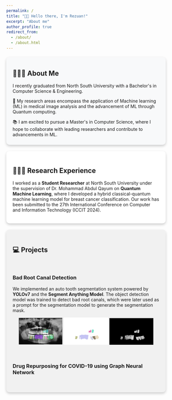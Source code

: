 ```yaml
---
permalink: /
title: "👋🏼 Hello there, I'm Rezuan!"
excerpt: "About me"
author_profile: true
redirect_from: 
  - /about/
  - /about.html
---
```




<div style="box-shadow: 0 4px 8px rgba(0, 0, 0, 0.2); padding: 10px 20px; border-radius: 10px; background-color: #f8f9fa; margin: 20px 0;">
  <h2>👨🏻‍💻 About Me</h2>
  <p>I recently graduated from North South University with a Bachelor's in Computer Science & Engineering.</p>
  <p>🔬 My research areas encompass the application of Machine learning (ML) in medical image analysis and the advancement of ML through Quantum computing.</p>
  <p>📚 I am excited to pursue a Master's in Computer Science, where I hope to collaborate with leading researchers and contribute to advancements in ML.</p>
</div>

<div style="box-shadow: 0 4px 8px rgba(0, 0, 0, 0.2); padding: 20px; border-radius: 10px; background-color: #ffffff; margin: 20px 0;">
  <h2>👨🏻‍🔬 Research Experience</h2>
  <p>I worked as a <strong>Student Researcher</strong> at North South University under the supervision of Dr. Mohammad Abdul Qayum on <strong>Quantum Machine Learning</strong>, where I developed a hybrid classical-quantum machine learning model for breast cancer classification. Our work has been submitted to the 27th International Conference on Computer and Information Technology (ICCIT 2024).</p>
</div>

<div style="box-shadow: 0 4px 8px rgba(0, 0, 0, 0.2); padding: 20px; border-radius: 10px; background-color: #f1f1f1; margin: 20px 0;">
  <h2>💻 Projects</h2>
 
  
  <br>
  <h3>Bad Root Canal Detection</h3>
  <p>We implemented an auto tooth segmentation system powered by <strong>YOLOv7</strong> and the <strong>Segment 
    Anything Model</strong>. The object detection model was trained to detect bad root canals, which were later used 
    as a prompt for the segmentation model to generate the segmentation mask.</p>
    <p align="center">
      <img src="images/project 1.1.png" alt="First Image" width="30%" />
      <img src="images/project 1.2.png" alt="Second Image" width="30%" />
      <img src="images/project 1.3.png" alt="Third Image" width="30%" />
    </p>
    <br>
    <h3>Drug Repurposing for COVID-19 using Graph Neural Network</h3>
    <!-- <p>We implemented an auto tooth segmentation system powered by <strong>YOLOv7</strong> and the <strong>Segment 
      Anything Model</strong>. The object detection model was trained to detect bad root canals, which were later used 
      as a prompt for the segmentation model to generate the segmentation mask.</p>
      <p align="center">
        <img src="images/project 1.1.png" alt="First Image" width="30%" />
        <img src="images/project 1.2.png" alt="Second Image" width="30%" />
        <img src="images/project 1.3.png" alt="Third Image" width="30%" />
      </p> -->
    <br>
    
</div>
